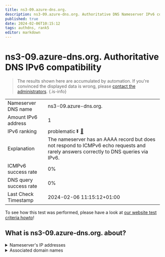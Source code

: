 ```yaml
---
title: ns3-09.azure-dns.org.
description: ns3-09.azure-dns.org. Authoritative DNS Nameserver IPv6 compatibility
published: true
date: 2024-02-06T10:15:12
tags: authdns, rank5
editor: markdown
---
```


# ns3-09.azure-dns.org. Authoritative DNS IPv6 compatibility

> The results shown here are accumulated by automation. If you're convinced the displayed data is wrong, please [contact the administrators](/howto/chat). 
{.is-info}




|   |   |
| - | - |
| Nameserver DNS name | ns3-09.azure-dns.org.
| Amount IPv6 address | 1
| IPv6 ranking | problematic :arrow_double_down: [🔗](/howto/ranking) |
| Explanation | The nameserver has an AAAA record but does not respond to ICMPv6 echo requests and rarely answers correctly to DNS queries via IPv6. |
| ICMPv6 success rate | 0%|
| DNS query success rate | 0% |
| Last Check Timestamp | 2024-02-06 11:15:12+01:00 |

To see how this test was performed, please have a look at [our website test criteria howto](/howto/testcriteria/authdns)!


## What is ns3-09.azure-dns.org. about?




<details>
<summary>Nameserver's IP addresses</summary>

2a01:111:4000:700::9

</details>



<details>
<summary>Associated domain names</summary>

www.marca.com

</details>
